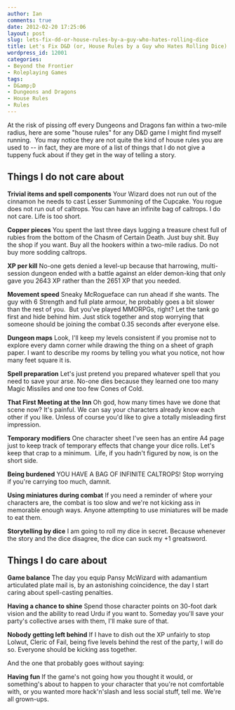 ```yaml
---
author: Ian
comments: true
date: 2012-02-20 17:25:06
layout: post
slug: lets-fix-dd-or-house-rules-by-a-guy-who-hates-rolling-dice
title: Let's Fix D&D (or, House Rules by a Guy who Hates Rolling Dice)
wordpress_id: 12001
categories:
- Beyond the Frontier
- Roleplaying Games
tags:
- D&amp;D
- Dungeons and Dragons
- House Rules
- Rules
---
```


At the risk of pissing off every Dungeons and Dragons fan within a two-mile radius, here are some "house rules" for any D&amp;D game I might find myself running.  You may notice they are not quite the kind of house rules you are used to -- in fact, they are more of a list of things that I do not give a tuppeny fuck about if they get in the way of telling a story.
<h2>Things I do not care about</h2>
<strong>Trivial items and spell components</strong>
Your Wizard does not run out of the cinnamon he needs to cast Lesser Summoning of the Cupcake. You rogue does not run out of caltrops. You can have an infinite bag of caltrops. I do not care. Life is too short.

<strong>Copper pieces</strong>
You spent the last three days lugging a treasure chest full of rubies from the bottom of the Chasm of Certain Death. Just buy shit. Buy the shop if you want. Buy all the hookers within a two-mile radius. Do not buy more sodding caltrops.

<strong>XP per kill</strong>
No-one gets denied a level-up because that harrowing, multi-session dungeon ended with a battle against an elder demon-king that only gave you 2643 XP rather than the 2651 XP that you needed.

<strong>Movement speed</strong>
Sneaky McRogueface can run ahead if she wants. The guy with 6 Strength and full plate armour, he probably goes a bit slower than the rest of you.  But you've played MMORPGs, right? Let the tank go first and hide behind him. Just stick together and stop worrying that someone should be joining the combat 0.35 seconds after everyone else.

<strong>Dungeon maps</strong>
Look, I'll keep my levels consistent if you promise not to explore every damn corner while drawing the thing on a sheet of graph paper. I want to describe my rooms by telling you what you notice, not how many feet square it is.

<strong>Spell preparation</strong>
Let's just pretend you prepared whatever spell that you need to save your arse. No-one dies because they learned one too many Magic Missiles and one too few Cones of Cold.

<strong>That First Meeting at the Inn</strong>
Oh god, how many times have we done that scene now? It's painful. We can say your characters already know each other if you like. Unless of course you'd like to give a totally misleading first impression.

<strong>Temporary modifiers</strong>
One character sheet I've seen has an entire A4 page just to keep track of temporary effects that change your dice rolls. Let's keep that crap to a minimum.  Life, if you hadn't figured by now, is on the short side.

<strong>Being burdened</strong>
YOU HAVE A BAG OF INFINITE CALTROPS! Stop worrying if you're carrying too much, damnit.

<strong>Using miniatures during combat</strong>
If you need a reminder of where your characters are, the combat is too slow and we're not kicking ass in memorable enough ways. Anyone attempting to use miniatures will be made to eat them.

<strong>Storytelling by dice</strong>
I am going to roll my dice in secret. Because whenever the story and the dice disagree, the dice can suck my +1 greatsword.
<h2>Things I do care about</h2>
<strong>Game balance</strong>
The day you equip Pansy McWizard with adamantium articulated plate mail is, by an astonishing coincidence, the day I start caring about spell-casting penalties.

<strong>Having a chance to shine</strong>
Spend those character points on 30-foot dark vision and the ability to read Urdu if you want to. Someday you'll save your party's collective arses with them, I'll make sure of that.

<strong>Nobody getting left behind</strong>
If I have to dish out the XP unfairly to stop Lolwut, Cleric of Fail, being five levels behind the rest of the party, I will do so. Everyone should be kicking ass together.

And the one that probably goes without saying:

<strong>Having fun</strong>
If the game's not going how you thought it would, or something's about to happen to your character that you're not comfortable with, or you wanted more hack'n'slash and less social stuff, tell me. We're all grown-ups.
